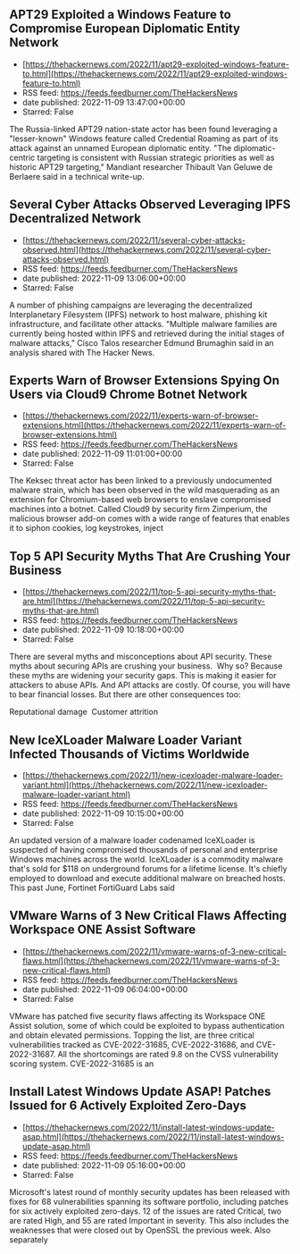 ## APT29 Exploited a Windows Feature to Compromise European Diplomatic Entity Network
 - [https://thehackernews.com/2022/11/apt29-exploited-windows-feature-to.html](https://thehackernews.com/2022/11/apt29-exploited-windows-feature-to.html)
 - RSS feed: https://feeds.feedburner.com/TheHackersNews
 - date published: 2022-11-09 13:47:00+00:00
 - Starred: False

The Russia-linked APT29 nation-state actor has been found leveraging a "lesser-known" Windows feature called Credential Roaming as part of its attack against an unnamed European diplomatic entity.
"The diplomatic-centric targeting is consistent with Russian strategic priorities as well as historic APT29 targeting," Mandiant researcher Thibault Van Geluwe de Berlaere said in a technical write-up.

## Several Cyber Attacks Observed Leveraging IPFS Decentralized Network
 - [https://thehackernews.com/2022/11/several-cyber-attacks-observed.html](https://thehackernews.com/2022/11/several-cyber-attacks-observed.html)
 - RSS feed: https://feeds.feedburner.com/TheHackersNews
 - date published: 2022-11-09 13:06:00+00:00
 - Starred: False

A number of phishing campaigns are leveraging the decentralized Interplanetary Filesystem (IPFS) network to host malware, phishing kit infrastructure, and facilitate other attacks.
"Multiple malware families are currently being hosted within IPFS and retrieved during the initial stages of malware attacks," Cisco Talos researcher Edmund Brumaghin said in an analysis shared with The Hacker News.

## Experts Warn of Browser Extensions Spying On Users via Cloud9 Chrome Botnet Network
 - [https://thehackernews.com/2022/11/experts-warn-of-browser-extensions.html](https://thehackernews.com/2022/11/experts-warn-of-browser-extensions.html)
 - RSS feed: https://feeds.feedburner.com/TheHackersNews
 - date published: 2022-11-09 11:01:00+00:00
 - Starred: False

The Keksec threat actor has been linked to a previously undocumented malware strain, which has been observed in the wild masquerading as an extension for Chromium-based web browsers to enslave compromised machines into a botnet.
Called Cloud9 by security firm Zimperium, the malicious browser add-on comes with a wide range of features that enables it to siphon cookies, log keystrokes, inject

## Top 5 API Security Myths That Are Crushing Your Business
 - [https://thehackernews.com/2022/11/top-5-api-security-myths-that-are.html](https://thehackernews.com/2022/11/top-5-api-security-myths-that-are.html)
 - RSS feed: https://feeds.feedburner.com/TheHackersNews
 - date published: 2022-11-09 10:18:00+00:00
 - Starred: False

There are several myths and misconceptions about API security. These myths about securing APIs are crushing your business. 
Why so? Because these myths are widening your security gaps. This is making it easier for attackers to abuse APIs. And API attacks are costly. Of course, you will have to bear financial losses. But there are other consequences too: 

Reputational damage 
Customer attrition

## New IceXLoader Malware Loader Variant Infected Thousands of Victims Worldwide
 - [https://thehackernews.com/2022/11/new-icexloader-malware-loader-variant.html](https://thehackernews.com/2022/11/new-icexloader-malware-loader-variant.html)
 - RSS feed: https://feeds.feedburner.com/TheHackersNews
 - date published: 2022-11-09 10:15:00+00:00
 - Starred: False

An updated version of a malware loader codenamed IceXLoader is suspected of having compromised thousands of personal and enterprise Windows machines across the world.
IceXLoader is a commodity malware that's sold for $118 on underground forums for a lifetime license. It's chiefly employed to download and execute additional malware on breached hosts.
This past June, Fortinet FortiGuard Labs said

## VMware Warns of 3 New Critical Flaws Affecting Workspace ONE Assist Software
 - [https://thehackernews.com/2022/11/vmware-warns-of-3-new-critical-flaws.html](https://thehackernews.com/2022/11/vmware-warns-of-3-new-critical-flaws.html)
 - RSS feed: https://feeds.feedburner.com/TheHackersNews
 - date published: 2022-11-09 06:04:00+00:00
 - Starred: False

VMware has patched five security flaws affecting its Workspace ONE Assist solution, some of which could be exploited to bypass authentication and obtain elevated permissions.
Topping the list, are three critical vulnerabilities tracked as CVE-2022-31685, CVE-2022-31686, and CVE-2022-31687. All the shortcomings are rated 9.8 on the CVSS vulnerability scoring system.
CVE-2022-31685 is an

## Install Latest Windows Update ASAP! Patches Issued for 6 Actively Exploited Zero-Days
 - [https://thehackernews.com/2022/11/install-latest-windows-update-asap.html](https://thehackernews.com/2022/11/install-latest-windows-update-asap.html)
 - RSS feed: https://feeds.feedburner.com/TheHackersNews
 - date published: 2022-11-09 05:16:00+00:00
 - Starred: False

Microsoft's latest round of monthly security updates has been released with fixes for 68 vulnerabilities spanning its software portfolio, including patches for six actively exploited zero-days.
12 of the issues are rated Critical, two are rated High, and 55 are rated Important in severity. This also includes the weaknesses that were closed out by OpenSSL the previous week.
Also separately
